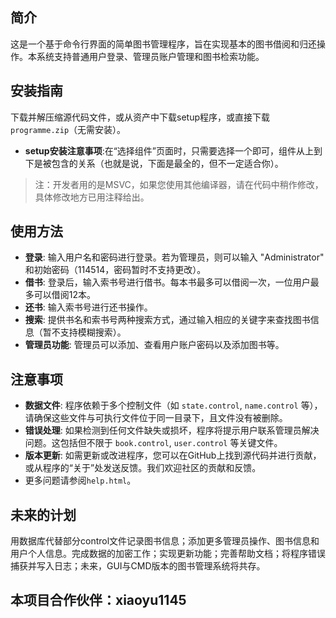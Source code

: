## 简介
这是一个基于命令行界面的简单图书管理程序，旨在实现基本的图书借阅和归还操作。本系统支持普通用户登录、管理员账户管理和图书检索功能。

## 安装指南
下载并解压缩源代码文件，或从资产中下载setup程序，或直接下载`programme.zip`（无需安装）。
- **setup安装注意事项**:在“选择组件”页面时，只需要选择一个即可，组件从上到下是被包含的关系（也就是说，下面是最全的，但不一定适合你）。
>注：开发者用的是MSVC，如果您使用其他编译器，请在代码中稍作修改，具体修改地方已用注释给出。

## 使用方法
- **登录**: 输入用户名和密码进行登录。若为管理员，则可以输入 "Administrator" 和初始密码（114514，密码暂时不支持更改）。
- **借书**: 登录后，输入索书号进行借书。每本书最多可以借阅一次，一位用户最多可以借阅12本。
- **还书**: 输入索书号进行还书操作。
- **搜索**: 提供书名和索书号两种搜索方式，通过输入相应的关键字来查找图书信息（暂不支持模糊搜索）。
- **管理员功能**: 管理员可以添加、查看用户账户密码以及添加图书等。

## 注意事项
- **数据文件**: 程序依赖于多个控制文件（如 `state.control`, `name.control` 等），请确保这些文件与可执行文件位于同一目录下，且文件没有被删除。
- **错误处理**: 如果检测到任何文件缺失或损坏，程序将提示用户联系管理员解决问题。这包括但不限于 `book.control`, `user.control` 等关键文件。
- **版本更新**: 如需更新或改进程序，您可以在GitHub上找到源代码并进行贡献，或从程序的“关于”处发送反馈。我们欢迎社区的贡献和反馈。
- 更多问题请参阅`help.html`。

## 未来的计划

用数据库代替部分control文件记录图书信息；添加更多管理员操作、图书信息和用户个人信息。完成数据的加密工作；实现更新功能；完善帮助文档；将程序错误捕获并写入日志；未来，GUI与CMD版本的图书管理系统将共存。

## 本项目合作伙伴：xiaoyu1145
